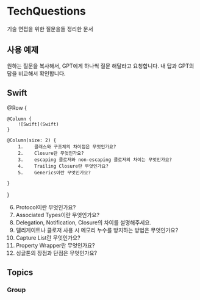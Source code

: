 # TechQuestions

기술 면접을 위한 질문을들 정리한 문서

## 사용 예제 

원하는 질문을 복사해서, GPT에게 하나씩 질문 해달라고 요청합니다. 
내 답과 GPT의 답을 비교해서 확인합니다. 

## Swift

@Row {
    
    @Column {
        ![Swift](Swift)
    }
    
    @Column(size: 2) {
        1.    클래스와 구조체의 차이점은 무엇인가요?
        2.    Closure란 무엇인가요?
        3.    escaping 클로저와 non-escaping 클로저의 차이는 무엇인가요?
        4.    Trailing Closure란 무엇인가요?
        5.    Generics이란 무엇인가요?

    }
} 

6.    Protocol이란 무엇인가요?
7.    Associated Types이란 무엇인가요?
8.    Delegation, Notification, Closure의 차이를 설명해주세요.
9.    델리게이트나 클로저 사용 시 메모리 누수를 방지하는 방법은 무엇인가요?
10.    Capture List란 무엇인가요?
11.    Property Wrapper란 무엇인가요?
12. 싱글톤의 장점과 단점은 무엇인가요?

## Topics

### <!--@START_MENU_TOKEN@-->Group<!--@END_MENU_TOKEN@-->


